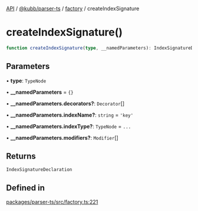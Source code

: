 [API](../../../../../packages.md) / [@kubb/parser-ts](../../../index.md) / [factory](../index.md) / createIndexSignature

# createIndexSignature()

```ts
function createIndexSignature(type, __namedParameters): IndexSignatureDeclaration
```

## Parameters

• **type**: `TypeNode`

• **\_\_namedParameters** = `{}`

• **\_\_namedParameters.decorators?**: `Decorator`[]

• **\_\_namedParameters.indexName?**: `string` = `'key'`

• **\_\_namedParameters.indexType?**: `TypeNode` = `...`

• **\_\_namedParameters.modifiers?**: `Modifier`[]

## Returns

`IndexSignatureDeclaration`

## Defined in

[packages/parser-ts/src/factory.ts:221](https://github.com/kubb-project/kubb/blob/7f30045af96d8c89b6cda0a30f7535f095a0cb45/packages/parser-ts/src/factory.ts#L221)
